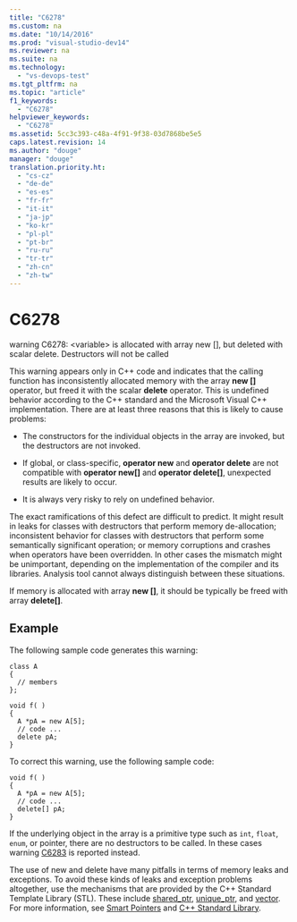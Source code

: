 ```yaml
---
title: "C6278"
ms.custom: na
ms.date: "10/14/2016"
ms.prod: "visual-studio-dev14"
ms.reviewer: na
ms.suite: na
ms.technology: 
  - "vs-devops-test"
ms.tgt_pltfrm: na
ms.topic: "article"
f1_keywords: 
  - "C6278"
helpviewer_keywords: 
  - "C6278"
ms.assetid: 5cc3c393-c48a-4f91-9f38-03d7868be5e5
caps.latest.revision: 14
ms.author: "douge"
manager: "douge"
translation.priority.ht: 
  - "cs-cz"
  - "de-de"
  - "es-es"
  - "fr-fr"
  - "it-it"
  - "ja-jp"
  - "ko-kr"
  - "pl-pl"
  - "pt-br"
  - "ru-ru"
  - "tr-tr"
  - "zh-cn"
  - "zh-tw"
---
```

# C6278
warning C6278: \<variable> is allocated with array new [], but deleted with scalar delete. Destructors will not be called  
  
 This warning appears only in C++ code and indicates that the calling function has inconsistently allocated memory with the array **new []** operator, but freed it with the scalar **delete** operator. This is undefined behavior according to the C++ standard and the Microsoft Visual C++ implementation. There are at least three reasons that this is likely to cause problems:  
  
-   The constructors for the individual objects in the array are invoked, but the destructors are not invoked.  
  
-   If global, or class-specific, **operator new** and **operator delete** are not compatible with **operator new[]** and **operator delete[]**, unexpected results are likely to occur.  
  
-   It is always very risky to rely on undefined behavior.  
  
 The exact ramifications of this defect are difficult to predict. It might result in leaks for classes with destructors that perform memory de-allocation; inconsistent behavior for classes with destructors that perform some semantically significant operation; or memory corruptions and crashes when operators have been overridden. In other cases the mismatch might be unimportant, depending on the implementation of the compiler and its libraries. Analysis tool cannot always distinguish between these situations.  
  
 If memory is allocated with array **new []**, it should be typically be freed with array **delete[]**.  
  
## Example  
 The following sample code generates this warning:  
  
```  
class A  
{  
  // members  
};  
  
void f( )  
{  
  A *pA = new A[5];  
  // code ...  
  delete pA;  
}  
```  
  
 To correct this warning, use the following sample code:  
  
```  
void f( )  
{  
  A *pA = new A[5];  
  // code ...  
  delete[] pA;  
}  
```  
  
 If the underlying object in the array is a primitive type such as `int`, `float`, `enum`, or pointer, there are no destructors to be called. In these cases warning [C6283](../codequality/c6283.md) is reported instead.  
  
 The use of new and delete have many pitfalls in terms of memory leaks and exceptions. To avoid these kinds of leaks and exception problems altogether, use the mechanisms that are provided by the C++ Standard Template Library (STL). These include [shared_ptr](../Topic/shared_ptr%20Class.md), [unique_ptr](../Topic/unique_ptr%20Class.md), and [vector](../Topic/%3Cvector%3E.md). For more information, see [Smart Pointers](../Topic/Smart%20Pointers%20\(Modern%20C++\).md) and [C++ Standard Library](../Topic/C++%20Standard%20Library%20Reference.md).